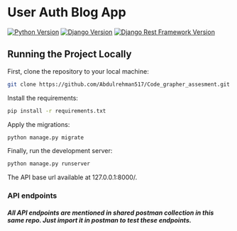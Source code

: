 # User Auth Blog App

[![Python Version](https://img.shields.io/badge/python-3.7-brightgreen.svg)](https://python.org)
[![Django Version](https://img.shields.io/badge/django-3.2-brightgreen.svg)](https://djangoproject.com)
[![Django Rest Framework Version](https://img.shields.io/badge/djangorestframework-3.13-brightgreen.svg)](https://www.django-rest-framework.org/)


## Running the Project Locally

First, clone the repository to your local machine:

```bash
git clone https://github.com/Abdulrehman517/Code_grapher_assesment.git
```

Install the requirements:

```bash
pip install -r requirements.txt
```

Apply the migrations:

```bash
python manage.py migrate
```

Finally, run the development server:

```bash
python manage.py runserver
```

The API base url available at 127.0.0.1:8000/.

### API endpoints
##### All API endpoints are mentioned in shared postman collection in this same repo. Just import it in postman to test these endpoints. 